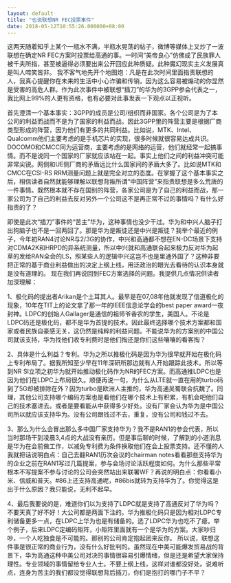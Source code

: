 ```yaml
---
layout: default
title: "也说联想NR FEC投票事件"
date: 2018-05-12T10:55:26.000000+08:00
---
```


​​这两天随着知乎上某个一瓶水不满，半瓶水晃荡的帖子，微博等媒体上又炒了一波联想在确定NR FEC方案时投票给高通的事。一时间“美帝良心”仿佛成了民族罪人被千夫所指，甚至被逼得必须要出来公开回应此种质疑。此种魔幻现实主义发展真是叫人啼笑皆非。 我不客气地先开个地图炮：凡是在此次时间里面指责联想的人，我真心提醒你在未来的生活中小心诈骗和传销，因为这么容易被煽动的你显然是受害的高危人群。作为此次事件中被联想“插刀”的华为的3GPP参会代表之一，我比网上99%的人更有资格，也有必要对此事发表一下观点以正视听。 

首先澄清一个基本事实：3GPP的成员是公司/组织而非国家。各个公司是为了本公司的利益而战而不是为了国家的利益而战。因此3GPP里的阵营主要是根据厂商类型形成的阵营，因为他们有更多的共同利益。比如说，MTK、Intel、Qualcomm他们主要考虑的是手机芯片的实现，很多时候就很容易达成共识。DOCOMO和CMCC同为运营商，主要考虑的是网络的运营，他们就经常一起搞事情。而不是说同一个国家的厂家就应该站在一起。事实上他们之间的利益冲突可能非常尖锐。网侧和UE侧厂商的矛盾远比什么国家间的矛盾大多了。比如说MTK和CMCC在CSI-RS RRM测量问题上就是完全对立的态度。在掌握了这个基本事实之后，相信读者自然就能够理解以联想背叛所谓“中国阵营”来指责联想是多么荒唐的一件事情。既然根本就不存在国别的阵营，各家公司是为了自己的利益而战，那一家公司为了自己的利益去反对另外一个公司这不是再正常不过的事情吗？有什么好指责的了？ 

即使是此次“插刀”事件的“苦主”华为，这种事情也没少干过。华为和中兴人脑子打出狗脑子也不是一回两回了。那是华为是叛徒还是中兴是叛徒？我举个最近的例子，今年初RAN4讨论NR与2/3G的协作，中兴和高通都不想在EN-DC场景下支持对CDMA2K和HRPD的异系统测量，所以中兴就和高通联合起来极力反对华为起草的发给RAN全会的LS，照某些人的逻辑中兴这岂不也是里通外国了？这种非要把正常的基于商业利益做出的决定上纲上线，用泛政治的眼光去看待的认识本身就是没有道理的。 现在我们再说回到FEC方案选择的问题。我提供几点情况供读者加深理解：

1、极化码的提出者Arikan是个土耳其人。最早是在07,08年他就发现了信道极化的现象，10年在TIT上的论文拿了那一年的IEEE信息论学会的best paper award一夜封神。LDPC的创始人Gallager是通信的祖师爷香农的学生，美国人。不论是LDPC码还是极化码，都不是华为首提的技术。因此最终选择哪个技术方案都和国家或者民族自豪感无关，这仍然是纯粹的利益问题。不能说华为的方案别的中国公司就该支持，华为找他们收专利费时是他们掏还是你们这些嚷嚷的看客掏？ 

2、具体是什么利益？专利。华为之所以推极化码是因为华为很早就开始在极化码上专利布局了。据我所知至少早在11年深研所那边就有人开始跟踪此技术。所以等到NR SI立项之初华为就开始推动极化码作为NR的FEC方案。而高通推LDPC也是因为他们在LDPC上布局很久。顺便再说一句，为什么从LTE就一直在用的turbo码到了5G却被排除在外？因为turbo是欧洲人主推的，华为高通吴蜀联合抗魏了。同理，其他公司支持哪个编码方案也是看他们在哪个技术上有积累，有机会吧他们自己的技术塞进去。或者是要看能从中获得多少好处。没有厂家会认为华为是中国公司所以就应该支持华为。没有公司跟钱过不去，重复，没有公司和钱过不去。 

3、那么为什么会冒出那么多中国厂家支持华为？我不是RAN1的参会代表，所以当时那场干到凌晨3,4点的大战没有亲历。但是事后聊的时候，了解到的小道消息是华为在会前做工作，以减免专利费为条件换取他们在会上投票支持。还不懂的人我就把话说明白点：自己去翻RAN1历次会议的chairman notes看看那些支持华为的企业之前在RAN1写过几篇提案，参与会场讨论活跃程度如何。为什么那些平常根本不写提案不参与讨论的公司会突然站出来联署WF？再说的明白点：你看看小米、信威和普天。#86上还支持高通呢，#86bis就转为支持华为了。你觉得这是出于什么原因？我只能说，无利不起早。 

4、最后我要说的是，难道你们以为支持了LDPC就是支持了高通反对了华为吗？不要天真了好不好！大公司都是两面下注的。华为推极化码只是因为相对LDPC专利储备更多一点，在LDPC上华为也是有储备的。选了LDPC华为也吃不了瘪。举个例子，后来LDPC定编码矩阵，小矩阵里面就有一个是华为的方案。大家吵归吵，一个人吃独食是不可能的。那别的公司肯定抱起团来反你。 所以说，联想这件事是很正常的商业行为，没有什么好批判的。虽然现在中美可能爆发贸易战的背景下，华为高通这种中美公司对决的事情很容易引爆情绪，但是还是希望大家保持理性。专业领域的事情留给专业人士。不要上纲上线，这样对谁都没好处。说难听点，连身为苦主的我们都没觉得联想背后插刀，你们是抱打的哪门子不平？​​​​

